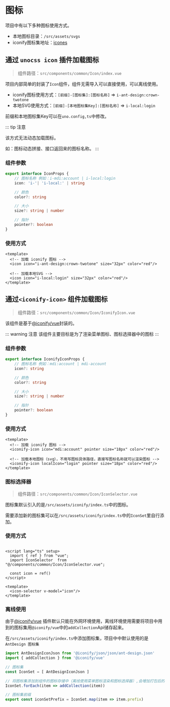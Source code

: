 # 图标

项目中有以下多种图标使用方式。

* 本地图标目录：`/src/assets/svgs`
* iconify图标集地址：[icones](https://icones.js.org/)

## 通过 `unocss icon` 插件加载图标
> 组件路径：`src/components/common/Icon/index.vue`

项目内部简单的封装了`Icon`组件，组件无需导入可以直接使用，可以离线使用。

* iconify图标使用方式：`[前缀]-[图标集]:[图标名称]` => `i-ant-design:crown-twotone`
* 本地SVG使用方式：`[前缀]-[本地图标集Key]:[图标名称]` => `i-local:login`

前缀和本地图标集Key可以在`uno.config,ts`中修改。

::: tip 注意

该方式无法动态加载图标。

如：图标动态拼接、接口返回来的图标名称。
:::

### 组件参数

```ts
export interface IconProps {
    // 图标名称 例如：i-mdi:account | i-local:login
    icon: 'i-'| 'i-local:' | string

    // 颜色
    color?: string

    // 大小
    size?: string | number

    // 指针
    pointer?: boolean
}
```

### 使用方式

```vue
<template>
  <!-- 加载 iconify 图标 -->
  <icon icon="i-ant-design:crown-twotone" size="32px" color="red"/>
  
  <!-- 加载本地SVG -->
  <icon icon="i-local:login" size="32px" color="red"/>
</template>
```

## 通过`<iconify-icon>` 组件加载图标
> 组件路径：`src/components/common/Icon/IconifyIcon.vue`

该组件是基于[@iconify/vue](https://iconify.design/docs/icon-components/vue/)封装的。

::: warning 注意
该组件主要目标是为了渲染菜单图标、图标选择器中的图标
:::

### 组件参数

```ts
export interface IconifyIconProps {
    // 图标名称 例如：mdi:account | mdi-account
    icon?: string

    // 颜色
    color?: string

    // 大小
    size?: string | number

    // 指针
    pointer?: boolean
}
```

### 使用方式

```vue
<template>
  <!-- 加载 iconify 图标 -->
  <iconify-icon icon="mdi:account" pointer size="18px" color="red"/>

  <!-- 加载本地图标（svg），不用写图标具体路径，直接写图标名称就可以渲染图标 -->
  <iconify-icon localIcon="login" pointer size="18px" color="red"/>
</template>
```

### 图标选择器
> 组件路径：`src/components/common/Icon/IconSelector.vue`

图标集默认引入的是`/src/assets/iconify/index.ts`中的图标。

需要添加新的图标集可以在`/src/assets/iconify/index.ts`中的`IconSet`里自行添加。

### 使用方式

```vue

<script lang="ts" setup>
  import { ref } from "vue";
  import IconSelector  from "@/components/common/Icon/IconSelector.vue";

  const icon = ref()
</script>

<template>
  <icon-selector v-model="icon"/>
</template>
```

### 离线使用

由于[@iconify/vue](https://iconify.design/docs/icon-components/vue/)
插件默认只能在外网环境使用，离线环境使用需要将项目中用到的图标集用`@iconify/vue`中的`addCollection`Api储存起来。

在`/src/assets/iconify/index.ts`中添加图标集，项目中中默认使用的是 `AntDesign 图标集 `

```ts
import AntDesignIconJson from '@iconify/json/json/ant-design.json'
import { addCollection } from '@iconify/vue'

// 图标集
const IconSet = [ AntDesignIconJson ]

// 将图标集添加到组件的图标存储中（离线使用菜单图标渲染和图标选择器）,会增加打包后的体积
IconSet.forEach(item => addCollection(item))

// 图标集前缀
export const iconSetPrefix = IconSet.map(item => item.prefix)
```

